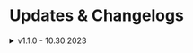 # Updates & Changelogs

<details>

<summary>v1.1.0 - 10.30.2023</summary>

NEW > Adding possibility to exclude a player from a whitelisted vehicle if he didn't have access to it\
NEW > It is now possible to custom the culor of each car when they spawn through our menu

</details>
